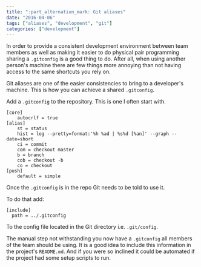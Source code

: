 ```yaml
---
title: ":part_alternation_mark: Git aliases"
date: "2016-04-06"
tags: ["aliases", "development", "git"]
categories: ["development"]
---
```


In order to provide a consistent development environment between team members
as well as making it easier to do physical pair programming sharing a
`.gitconfig` is a good thing to do. After all, when using another person's
machine there are few things more annoying than not having access to the same
shortcuts you rely on.

Git aliases are one of the easier consistencies to bring to a developer's
machine. This is how you can achieve a shared `.gitconfig`.

Add a `.gitconfig` to the repository. This is one I often start with.

```.gitconfig { linenos=true }
[core]
    autocrlf = true
[alias]
    st = status
    hist = log --pretty=format:'%h %ad | %s%d [%an]' --graph --date=short
    ci = commit
    com = checkout master
    b = branch
    cob = checkout -b
    co = checkout
[push]
    default = simple
```

Once the `.gitconfig` is in the repo Git needs to be told to use it.

To do that add:

```.gitconfig
[include]
  path = ../.gitconfig
```

To the config file located in the Git directory i.e. `.git/config`.

The manual step not withstanding you now have a `.gitconfig` all members of the
team should be using. It is a good idea to include this information in the
project's `README.md`. And if you were so inclined it could be automated if the
project had some setup scripts to run.
